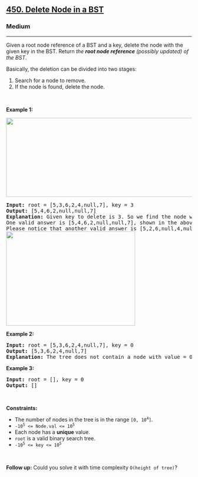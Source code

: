 <h2><a href="https://leetcode.com/problems/delete-node-in-a-bst/">450. Delete Node in a BST</a></h2><h3>Medium</h3><hr><div><p>Given a root node reference of a BST and a key, delete the node with the given key in the BST. Return <em>the <strong>root node reference</strong> (possibly updated) of the BST</em>.</p>

<p>Basically, the deletion can be divided into two stages:</p>

<ol>
	<li>Search for a node to remove.</li>
	<li>If the node is found, delete the node.</li>
</ol>

<p>&nbsp;</p>
<p><strong>Example 1:</strong></p>
<img alt="" src="https://assets.leetcode.com/uploads/2020/09/04/del_node_1.jpg" style="width: 800px; height: 214px;">
<pre style="position: relative;"><strong>Input:</strong> root = [5,3,6,2,4,null,7], key = 3
<strong>Output:</strong> [5,4,6,2,null,null,7]
<strong>Explanation:</strong> Given key to delete is 3. So we find the node with value 3 and delete it.
One valid answer is [5,4,6,2,null,null,7], shown in the above BST.
Please notice that another valid answer is [5,2,6,null,4,null,7] and it's also accepted.
<img alt="" src="https://assets.leetcode.com/uploads/2020/09/04/del_node_supp.jpg" style="width: 350px; height: 255px;">
<div class="open_grepper_editor" title="Edit &amp; Save To Grepper"></div></pre>

<p><strong>Example 2:</strong></p>

<pre style="position: relative;"><strong>Input:</strong> root = [5,3,6,2,4,null,7], key = 0
<strong>Output:</strong> [5,3,6,2,4,null,7]
<strong>Explanation:</strong> The tree does not contain a node with value = 0.
<div class="open_grepper_editor" title="Edit &amp; Save To Grepper"></div></pre>

<p><strong>Example 3:</strong></p>

<pre style="position: relative;"><strong>Input:</strong> root = [], key = 0
<strong>Output:</strong> []
<div class="open_grepper_editor" title="Edit &amp; Save To Grepper"></div></pre>

<p>&nbsp;</p>
<p><strong>Constraints:</strong></p>

<ul>
	<li>The number of nodes in the tree is in the range <code>[0, 10<sup>4</sup>]</code>.</li>
	<li><code>-10<sup>5</sup> &lt;= Node.val &lt;= 10<sup>5</sup></code></li>
	<li>Each node has a <strong>unique</strong> value.</li>
	<li><code>root</code> is a valid binary search tree.</li>
	<li><code>-10<sup>5</sup> &lt;= key &lt;= 10<sup>5</sup></code></li>
</ul>

<p>&nbsp;</p>
<p><strong>Follow up:</strong> Could you solve it with time complexity <code>O(height of tree)</code>?</p>
</div>